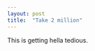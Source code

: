 ```yaml
---
layout: post
title:  "Take 2 million"
---
```


<div dir="ltr">This is getting hella tedious.<br></div>
